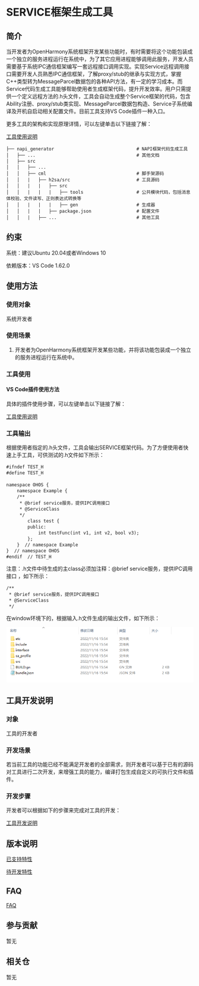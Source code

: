 # SERVICE框架生成工具

## 简介

当开发者为OpenHarmony系统框架开发某些功能时，有时需要将这个功能包装成一个独立的服务进程运行在系统中，为了其它应用进程能够调用此服务，开发人员需要基于系统IPC通信框架编写一套远程接口调用实现。实现Service远程调用接口需要开发人员熟悉IPC通信框架，了解proxy/stub的继承与实现方式，掌握C++类型转为MessageParcel数据包的各种API方法，有一定的学习成本。而Service代码生成工具能够帮助使用者生成框架代码，提升开发效率。用户只需提供一个定义远程方法的.h头文件，工具会自动生成整个Service框架的代码，包含Ability注册、proxy/stub类实现、MessageParcel数据包构造、Service子系统编译及开机自启动相关配置文件。目前工具支持VS Code插件一种入口。

更多工具的架构和实现原理详情，可以左键单击以下链接了解：

[工具使用说明](https://gitee.com/openharmony/napi_generator/tree/master/src/cli/h2sa/docs/usage/INSTRUCTION_ZH.md)

	├── napi_generator                               # NAPI框架代码生成工具
	│   ├── ...                                      # 其他文档
	│   ├── src
	│   │   ├── ...                                 
	│   │   ├── cml                                  # 脚手架源码
	│   │   |   ├── h2sa/src                         # 工具源码
	│   │   |   |   ├── src                    
	│   │   |   |   |   ├── tools                    # 公共模块代码，包括消息体校验、文件读写、正则表达式转换等
	│   │   |   |   |   ├── gen                      # 生成器
	│   │   |   |   ├── package.json                 # 配置文件
	│   │   |   ├── ...                              # 其他工具

## 约束
系统：建议Ubuntu 20.04或者Windows 10

依赖版本：VS Code 1.62.0

## 使用方法

### 使用对象

系统开发者 
### 使用场景

1) 开发者为OpenHarmony系统框架开发某些功能，并将该功能包装成一个独立的服务进程运行在系统中。

### 工具使用

#### VS Code插件使用方法

具体的插件使用步骤，可以左键单击以下链接了解：

[工具使用说明](https://gitee.com/openharmony/napi_generator/tree/master/src/vscode_plugin/h2sa/service_vs_plugin/docs/usage/INSTRUCTION_ZH.md)

### 工具输出

根据使用者指定的.h头文件，工具会输出SERVICE框架代码。为了方便使用者快速上手工具，可供测试的.h文件如下所示：

```
#ifndef TEST_H
#define TEST_H

namespace OHOS {
    namespace Example {
    /**
     * @brief service服务，提供IPC调用接口
     * @ServiceClass
     */
        class test {
        public:
            int testFunc(int v1, int v2, bool v3);
        };
    }  // namespace Example
}  // namespace OHOS
#endif  // TEST_H
```

注意：.h文件中待生成的主class必须加注释：@brief service服务，提供IPC调用接口 ，如下所示：

```
/**
 * @brief service服务，提供IPC调用接口
 * @ServiceClass
 */
```

在window环境下的，根据输入.h文件生成的输出文件，如下所示：

![](./docs/figures/service_framework.png)

## 工具开发说明

### 对象

工具的开发者

### 开发场景

若当前工具的功能已经不能满足开发者的全部需求，则开发者可以基于已有的源码对工具进行二次开发，来增强工具的能力，编译打包生成自定义的可执行文件和插件。

### 开发步骤

开发者可以根据如下的步骤来完成对工具的开发：

 [工具开发说明](https://gitee.com/openharmony/napi_generator/tree/master/src/cli/h2sa/docs/guide/DEVELOP_ZH.md)

## 版本说明

[已支持特性](https://gitee.com/openharmony/napi_generator/blob/master/src/cli/h2sa/docs/release-notes/Service-1.0.md)

[待开发特性](https://gitee.com/openharmony/napi_generator/blob/master/src/cli/h2sa/docs/requirement/ROADMAP_ZH.md)

## FAQ

  [FAQ](https://gitee.com/openharmony/napi_generator/tree/master/src/cli/h2sa/docs/guide/FAQ.md)

## 参与贡献

暂无

## 相关仓

暂无
